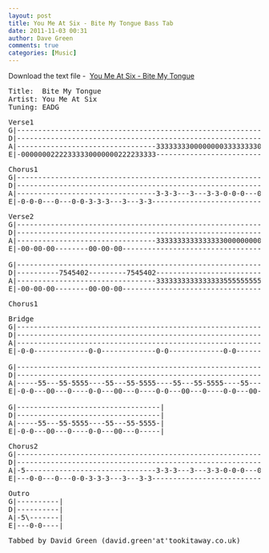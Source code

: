 ```yaml
---
layout: post
title: You Me At Six - Bite My Tongue Bass Tab
date: 2011-11-03 00:31
author: Dave Green
comments: true
categories: [Music]
---
```

Download the text file -  [You Me At Six - Bite My Tongue](http://tookitaway.co.uk/wp-content/uploads/2012/01/BMT.txt)

<!--more-->
<pre>Title:  Bite My Tongue
Artist: You Me At Six
Tuning: EADG</pre>
<pre>Verse1
G|----------------------------------------------------------------------------------|
D|----------------------------------------------------------------------------------| x2
A|---------------------------------333333330000000033333333000005557~-------------\-|
E|-00000002222333330000000222233333-------------------------------------------------|</pre>
<pre>Chorus1
G|----------------------------------------------------------------------------------------------------------------------------------|
D|----------------------------------------------------------------------------------------------------------------------------------|
A|---------------------------------3-3-3---3---3-3-0-0-0---0---555---------------------------------0-0-0---0---0-0-3-3-3---3-55-355-|
E|-0-0-0---0---0-0-3-3-3---3---3-3---------------------------------0-0-0---0---0-0-3-3-3---3---3-3----------------------------------|</pre>
<pre>Verse2
G|------------------------------------------------------------------|
D|------------------------------------------------------------------|
A|---------------------------------333333333333333300000000000005~--|
E|-00-00-00--------00-00-00-----------------------------------------|

G|------------------------------------------------------------------|
D|----------7545402---------7545402---------------------------------|
A|---------------------------------333333333333333355555555555555~--|
E|-00-00-00--------00-00-00-----------------------------------------|</pre>
<pre>Chorus1</pre>
<pre>Bridge
G|--------------------------------------------------------------------------------------------------|
D|-------------------------------------------------------------------------------------222222222222-|
A|--------------------------------------------------------------------------------------------------|
E|-0-0-------------0-0-------------0-0-------------0-0-------------0-0-------------0-0--------------|

G|--------------------------------------------------------------------------------------------------|
D|--------------------------------------------------------------------------------------------------|
A|-----55---55-5555----55---55-5555----55---55-5555----55---55-5555----55---55-5555----55---55-5555-|
E|-0-0---00---0----0-0---00---0----0-0---00---0----0-0---00---0----0-0---00---0----0-0---00---0-----|

G|----------------------------------|
D|----------------------------------|
A|-----55---55-5555----55---55-5555-|
E|-0-0---00---0----0-0---00---0-----|</pre>
<pre>Chorus2
G|----------------------------------------------------------------------------------------------------------------------------------|
D|----------------------------------------------------------------------------------------------------------------------------------|
A|-5-------------------------------3-3-3---3---3-3-0-0-0---0---555-5-------------------------------0-0-0---0---0-0-3-3-3---3-55-355-|
E|---0-0---0---0-0-3-3-3---3---3-3-----------------------------------0-0---0---0-0-3-3-3---3---3-3----------------------------------|</pre>
<pre>Outro
G|----------|
D|----------|
A|-5\-------|
E|---0-0----|</pre>
<pre>Tabbed by David Green (david.green'at'tookitaway.co.uk)</pre>
&nbsp;
